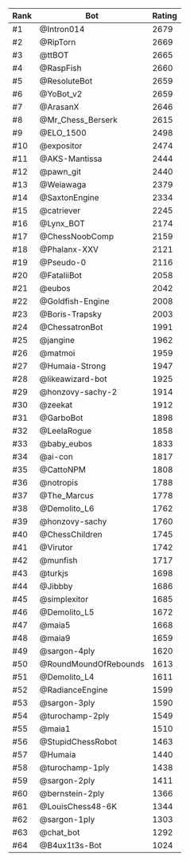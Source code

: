 Rank|Bot|Rating
---|---|---
#1|@Intron014|2679
#2|@RipTorn|2669
#3|@ttBOT|2665
#4|@RaspFish|2660
#5|@ResoluteBot|2659
#6|@YoBot_v2|2659
#7|@ArasanX|2646
#8|@Mr_Chess_Berserk|2615
#9|@ELO_1500|2498
#10|@expositor|2474
#11|@AKS-Mantissa|2444
#12|@pawn_git|2440
#13|@Weiawaga|2379
#14|@SaxtonEngine|2334
#15|@catriever|2245
#16|@Lynx_BOT|2174
#17|@ChessNoobComp|2159
#18|@Phalanx-XXV|2121
#19|@Pseudo-0|2116
#20|@FataliiBot|2058
#21|@eubos|2042
#22|@Goldfish-Engine|2008
#23|@Boris-Trapsky|2003
#24|@ChessatronBot|1991
#25|@jangine|1962
#26|@matmoi|1959
#27|@Humaia-Strong|1947
#28|@likeawizard-bot|1925
#29|@honzovy-sachy-2|1914
#30|@zeekat|1912
#31|@GarboBot|1898
#32|@LeelaRogue|1858
#33|@baby_eubos|1833
#34|@ai-con|1817
#35|@CattoNPM|1808
#36|@notropis|1788
#37|@The_Marcus|1778
#38|@Demolito_L6|1762
#39|@honzovy-sachy|1760
#40|@ChessChildren|1745
#41|@Virutor|1742
#42|@munfish|1717
#43|@turkjs|1698
#44|@Jibbby|1686
#45|@simplexitor|1685
#46|@Demolito_L5|1672
#47|@maia5|1668
#48|@maia9|1659
#49|@sargon-4ply|1620
#50|@RoundMoundOfRebounds|1613
#51|@Demolito_L4|1611
#52|@RadianceEngine|1599
#53|@sargon-3ply|1590
#54|@turochamp-2ply|1549
#55|@maia1|1510
#56|@StupidChessRobot|1463
#57|@Humaia|1440
#58|@turochamp-1ply|1438
#59|@sargon-2ply|1411
#60|@bernstein-2ply|1366
#61|@LouisChess48-6K|1344
#62|@sargon-1ply|1303
#63|@chat_bot|1292
#64|@B4ux1t3s-Bot|1024
